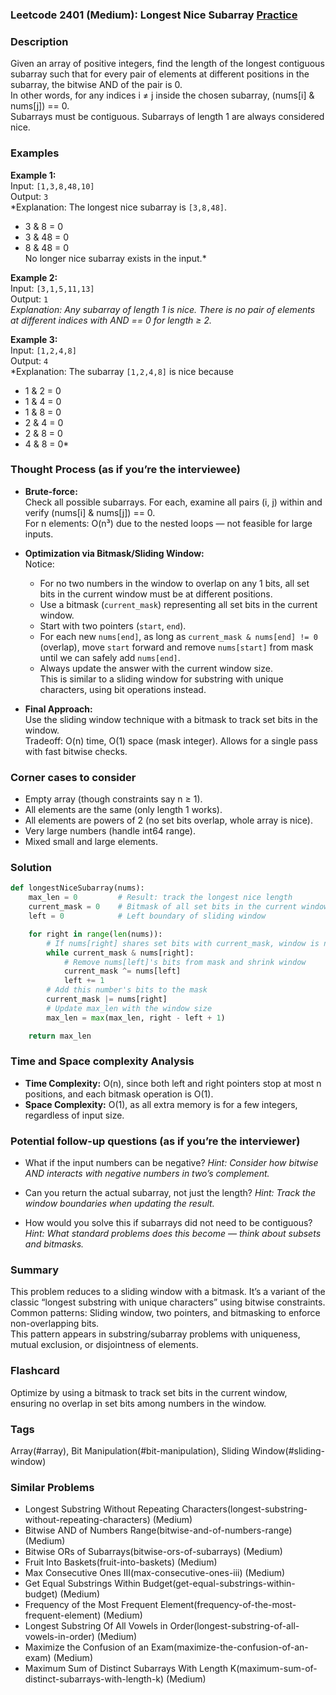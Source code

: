 ### Leetcode 2401 (Medium): Longest Nice Subarray [Practice](https://leetcode.com/problems/longest-nice-subarray)

### Description  
Given an array of positive integers, find the length of the longest contiguous subarray such that for every pair of elements at different positions in the subarray, the bitwise AND of the pair is 0.  
In other words, for any indices i ≠ j inside the chosen subarray, (nums[i] & nums[j]) == 0.  
Subarrays must be contiguous. Subarrays of length 1 are always considered nice.


### Examples  

**Example 1:**  
Input: `[1,3,8,48,10]`  
Output: `3`  
*Explanation: The longest nice subarray is `[3,8,48]`.  
- 3 & 8 = 0  
- 3 & 48 = 0  
- 8 & 48 = 0  
No longer nice subarray exists in the input.*

**Example 2:**  
Input: `[3,1,5,11,13]`  
Output: `1`  
*Explanation: Any subarray of length 1 is nice. There is no pair of elements at different indices with AND == 0 for length ≥ 2.*

**Example 3:**  
Input: `[1,2,4,8]`  
Output: `4`  
*Explanation: The subarray `[1,2,4,8]` is nice because  
- 1 & 2 = 0  
- 1 & 4 = 0  
- 1 & 8 = 0  
- 2 & 4 = 0  
- 2 & 8 = 0  
- 4 & 8 = 0*


### Thought Process (as if you’re the interviewee)  
- **Brute-force:**  
  Check all possible subarrays. For each, examine all pairs (i, j) within and verify (nums[i] & nums[j]) == 0.  
  For n elements: O(n³) due to the nested loops — not feasible for large inputs.

- **Optimization via Bitmask/Sliding Window:**  
  Notice:  
  - For no two numbers in the window to overlap on any 1 bits, all set bits in the current window must be at different positions.  
  - Use a bitmask (`current_mask`) representing all set bits in the current window.  
  - Start with two pointers (`start`, `end`).  
  - For each new `nums[end]`, as long as `current_mask & nums[end] != 0` (overlap), move `start` forward and remove `nums[start]` from mask until we can safely add `nums[end]`.  
  - Always update the answer with the current window size.  
  This is similar to a sliding window for substring with unique characters, using bit operations instead.

- **Final Approach:**  
  Use the sliding window technique with a bitmask to track set bits in the window.  
  Tradeoff: O(n) time, O(1) space (mask integer). Allows for a single pass with fast bitwise checks.

### Corner cases to consider  
- Empty array (though constraints say n ≥ 1).
- All elements are the same (only length 1 works).
- All elements are powers of 2 (no set bits overlap, whole array is nice).
- Very large numbers (handle int64 range).
- Mixed small and large elements.

### Solution

```python
def longestNiceSubarray(nums):
    max_len = 0         # Result: track the longest nice length
    current_mask = 0    # Bitmask of all set bits in the current window
    left = 0            # Left boundary of sliding window

    for right in range(len(nums)):
        # If nums[right] shares set bits with current_mask, window is no longer "nice"
        while current_mask & nums[right]:
            # Remove nums[left]'s bits from mask and shrink window
            current_mask ^= nums[left]
            left += 1
        # Add this number's bits to the mask
        current_mask |= nums[right]
        # Update max_len with the window size
        max_len = max(max_len, right - left + 1)

    return max_len
```

### Time and Space complexity Analysis  

- **Time Complexity:** O(n), since both left and right pointers stop at most n positions, and each bitmask operation is O(1).
- **Space Complexity:** O(1), as all extra memory is for a few integers, regardless of input size.


### Potential follow-up questions (as if you’re the interviewer)  

- What if the input numbers can be negative?
  *Hint: Consider how bitwise AND interacts with negative numbers in two’s complement.*

- Can you return the actual subarray, not just the length?
  *Hint: Track the window boundaries when updating the result.*

- How would you solve this if subarrays did not need to be contiguous?
  *Hint: What standard problems does this become — think about subsets and bitmasks.*

### Summary
This problem reduces to a sliding window with a bitmask. It’s a variant of the classic “longest substring with unique characters” using bitwise constraints.  
Common patterns: Sliding window, two pointers, and bitmasking to enforce non-overlapping bits.  
This pattern appears in substring/subarray problems with uniqueness, mutual exclusion, or disjointness of elements.


### Flashcard
Optimize by using a bitmask to track set bits in the current window, ensuring no overlap in set bits among numbers in the window.

### Tags
Array(#array), Bit Manipulation(#bit-manipulation), Sliding Window(#sliding-window)

### Similar Problems
- Longest Substring Without Repeating Characters(longest-substring-without-repeating-characters) (Medium)
- Bitwise AND of Numbers Range(bitwise-and-of-numbers-range) (Medium)
- Bitwise ORs of Subarrays(bitwise-ors-of-subarrays) (Medium)
- Fruit Into Baskets(fruit-into-baskets) (Medium)
- Max Consecutive Ones III(max-consecutive-ones-iii) (Medium)
- Get Equal Substrings Within Budget(get-equal-substrings-within-budget) (Medium)
- Frequency of the Most Frequent Element(frequency-of-the-most-frequent-element) (Medium)
- Longest Substring Of All Vowels in Order(longest-substring-of-all-vowels-in-order) (Medium)
- Maximize the Confusion of an Exam(maximize-the-confusion-of-an-exam) (Medium)
- Maximum Sum of Distinct Subarrays With Length K(maximum-sum-of-distinct-subarrays-with-length-k) (Medium)